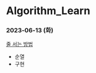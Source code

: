 # Algorithm_Learn
### 2023-06-13 (화)
[줄 서는 방법](https://school.programmers.co.kr/learn/courses/30/lessons/12936)
- 순열
- 구현

